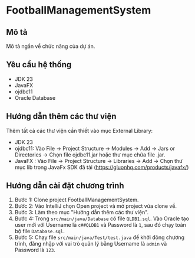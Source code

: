 # FootballManagementSystem

## Mô tả
Mô tả ngắn về chức năng của dự án.

## Yêu cầu hệ thống
- JDK 23
- JavaFX
- ojdbc11
- Oracle Database

## Hướng dẫn thêm các thư viện
Thêm tất cả các thư viện cần thiết vào mục External Library:
- JDK 23
- ojdbc11: Vào File -> Project Structure -> Modules -> Add -> Jars or Directories -> Chọn file ojdbc11.jar hoặc thư mục chứa file .jar.
- JavaFX : Vào File -> Project Structure -> Libraries -> Add -> Chọn thư mục lib trong JavaFx SDK đã tải (https://gluonhq.com/products/javafx/)

## Hướng dẫn cài đặt chương trình
1. Bước 1: Clone project FootballManagementSystem.
2. Bước 2: Vào IntelliJ chọn Open project và mở project vừa clone về.
3. Bước 3: Làm theo mục "Hướng dẫn thêm các thư viện".
4. Bước 4: Trong `src/main/java/Database` có file `QLDB1.sql`. Vào Oracle tạo user mới với Username là `c##QLDB1` và Password là `1`, sau đó chạy toàn bộ file `Database.sql`.
5. Bước 5: Chạy file `src/main/java/Test/test.java` để khởi động chương trình, đăng nhập với vai trò quản lý bằng Username là `admin` và Password là `123`.
